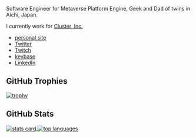 Software Engineer for Metaverse Platform Engine, Geek and Dad of twins in Aichi, Japan.

I currently work for [Cluster, Inc.](https://corp.cluster.mu/)

- [personal site](https://thara.dev)
- [Twitter](https://twitter.com/zetta1985)
- [Twitch](https://www.twitch.tv/tharadev)
- [keybase](https://keybase.io/thara)
- [LinkedIn](https://www.linkedin.com/in/tomochikahara/)



## GitHub Trophies

<a href="https://github.com/ryo-ma/github-profile-trophy">
  <img alt="trophy" src="https://github-profile-trophy.vercel.app/?username=thara&theme=discord&row=1"/>
</a>

## GitHub Stats

<a href="https://github.com/anuraghazra/github-readme-stats#github-stats-card">
    <img align="center" alt="stats card" src="https://github-readme-stats.vercel.app/api?username=thara&show_icons=true&count_private=true&include_all_commits=true&theme=algolia"/>
</a>

<a href="https://github.com/anuraghazra/github-readme-stats#top-languages-card">
    <img align="center" alt="top languages" src="https://github-readme-stats.vercel.app/api/top-langs/?username=thara&layout=compact&theme=algolia"/>
</a>

